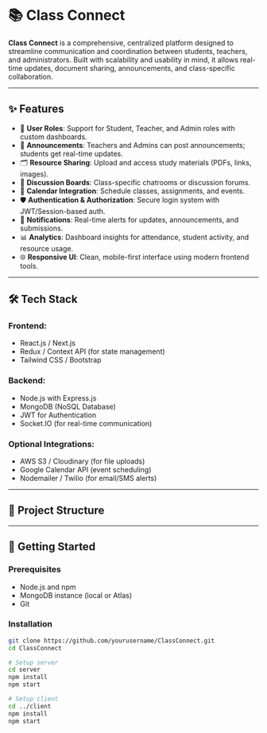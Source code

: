 # 📚 Class Connect

**Class Connect** is a comprehensive, centralized platform designed to streamline communication and coordination between students, teachers, and administrators. Built with scalability and usability in mind, it allows real-time updates, document sharing, announcements, and class-specific collaboration.

---

## ✨ Features

- 👥 **User Roles**: Support for Student, Teacher, and Admin roles with custom dashboards.
- 📢 **Announcements**: Teachers and Admins can post announcements; students get real-time updates.
- 🗂️ **Resource Sharing**: Upload and access study materials (PDFs, links, images).
- 💬 **Discussion Boards**: Class-specific chatrooms or discussion forums.
- 📆 **Calendar Integration**: Schedule classes, assignments, and events.
- 🛡️ **Authentication & Authorization**: Secure login system with JWT/Session-based auth.
- 🔔 **Notifications**: Real-time alerts for updates, announcements, and submissions.
- 📊 **Analytics**: Dashboard insights for attendance, student activity, and resource usage.
- 🌐 **Responsive UI**: Clean, mobile-first interface using modern frontend tools.

---

## 🛠️ Tech Stack

### Frontend:
- React.js / Next.js
- Redux / Context API (for state management)
- Tailwind CSS / Bootstrap

### Backend:
- Node.js with Express.js
- MongoDB (NoSQL Database)
- JWT for Authentication
- Socket.IO (for real-time communication)

### Optional Integrations:
- AWS S3 / Cloudinary (for file uploads)
- Google Calendar API (event scheduling)
- Nodemailer / Twilio (for email/SMS alerts)

---

## 🧩 Project Structure



---

## 🚀 Getting Started

### Prerequisites

- Node.js and npm
- MongoDB instance (local or Atlas)
- Git

### Installation

```bash
git clone https://github.com/yourusername/ClassConnect.git
cd ClassConnect

# Setup server
cd server
npm install
npm start

# Setup client
cd ../client
npm install
npm start


